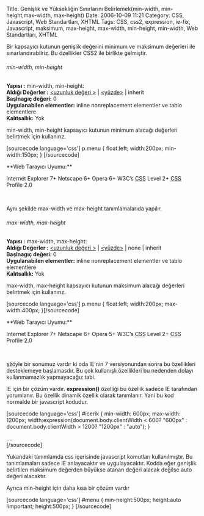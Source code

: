 Title: Genişlik ve Yüksekliğin Sınırlarını Belirlemek(min-width, min-height,max-width, max-height)
Date: 2006-10-09 11:21
Category: CSS, Javascript, Web Standartları, XHTML
Tags: CSS, css2, expression, ie-fix, Javascript, maksimum, max-height, max-width, min-height, min-width, Web Standartları, XHTML

Bir kapsayıcı kutunun genişlik değerini minimum ve maksimum değerleri
ile sınarlandırabilriz. Bu özellikler CSS2 ile birlikte gelmiştir.
<!--more-->

###### min-width, min-height

**Yapısı :** min-width, min-height: <deger>  
**Aldığı Değerler :** [<uzunluk değeri >][] | [<yüzde>][<uzunluk
değeri >] | inherit  
**Başlnagıç değeri:** 0   
**Uygulanabilen elementler:** inline nonreplacement elementler ve tablo
elementlere  
**Kalıtsallık:** Yok

min-width, min-height kapsayıcı kutunun minimum alacağı değerleri
belirtmek için kullanırız.

[sourcecode language='css'] p.menu { float:left; width:200px;
min-width:150px; } [/sourcecode]

<div class="tarayiciuyum">
**Web Tarayıcı Uyumu:**

</p>
<p>
Internet Explorer 7+  
Netscape 6+  
Opera 6+  
W3C’s <acronym title="Stil şablonu">CSS</acronym> Level 2+  
<acronym title="Stil şablonu">CSS</acronym> Profile 2.0

</div>
 

Aynı şekilde max-width ve max-height tanımlamalarıda yapılır.

###### max-width, max-height

**Yapısı :** max-width, max-height: <deger>  
**Aldığı Değerler :** [<uzunluk değeri >][] | [<yüzde>][<uzunluk
değeri >] | none | inherit  
**Başlnagıç değeri:** 0   
**Uygulanabilen elementler:** inline nonreplacement elementler ve tablo
elementlere  
**Kalıtsallık:** Yok

max-width, max-height kapsayıcı kutunun maksimum alacağı değerleri
belirtmek için kullanırız.

[sourcecode language='css'] p.menu { float:left; width:200px;
max-width:400px; }[/sourcecode]

<div class="tarayiciuyum">
**Web Tarayıcı Uyumu:**

</p>
<p>
Internet Explorer 7+  
Netscape 6+  
Opera 5+  
W3C’s <acronym title="Stil şablonu">CSS</acronym> Level 2+  
<acronym title="Stil şablonu">CSS</acronym> Profile 2.0

</div>
 

şžöyle bir sonumuz vardır ki oda IE'nin 7 versiyonundan sonra bu
özellikleri desteklemeye başlamasdır. Bu çok kullanışlı özellikleri bu
nedenden dolayı kullanmamazlık yapmayacağız tabi.

IE için bir çözüm vardır. **expression()** özelliği bu özellik sadece IE
tarafından yorumlanır. Bu özellik dinamik özellik olarak tanımlanır.
Yani bu kod normalde bir javascript kodudur.

[sourcecode language='css'] #icerik { min-width: 600px; max-width:
1200px; width:expression(document.body.clientWidth < 600? "600px" :
document.body.clientWidth > 1200? "1200px" : "auto"); }

<div id="icerik">
....

</div>
[/sourcecode]

Yukarıdaki tanımlamda css içerisinde javascript komutları
kullanılmıştır. Bu tanımlamaları sadece IE anlayacaktır ve
uygulayacaktır. Kodda eğer genişlik belirtilen maksimum değerden büyükse
atanan değeri alacak değilse auto değeri alacaktır.

Ayrıca min-height için daha kısa bir çözüm vardır

[sourcecode language='css'] #menu { min-height:500px; height:auto
!important; height:500px; } [/sourcecode]

</p>

  [<uzunluk değeri >]: http://www.fatihhayrioglu.com/?p=95
